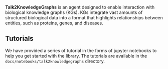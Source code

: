 **Talk2KnowledgeGraphs** is an agent designed to enable interaction with biological knowledge graphs (KGs). KGs integrate vast amounts of structured biological data into a format that highlights relationships between entities, such as proteins, genes, and diseases.

## Tutorials
We have provided a series of tutorial in the forms of jupyter notebooks to help you get started with the library. The tutorials are available in the `docs/notebooks/talk2knowledgegraphs` directory.